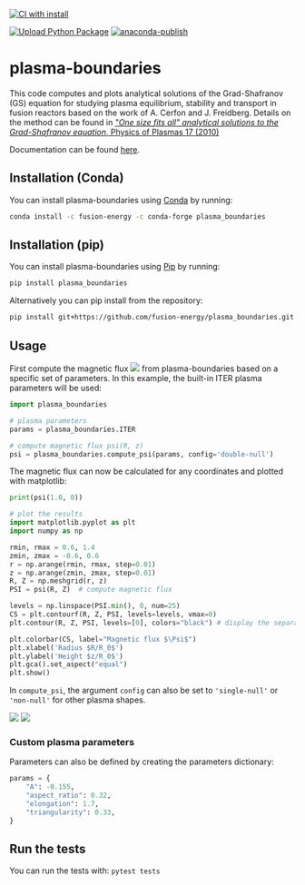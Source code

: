 [![CI with install](https://github.com/fusion-energy/plasma_boundaries/actions/workflows/ci_with_install.yml/badge.svg)](https://github.com/fusion-energy/plasma_boundaries/actions/workflows/ci_with_install.yml)

[![Upload Python Package](https://github.com/fusion-energy/plasma_boundaries/actions/workflows/python-publish.yml/badge.svg)](https://github.com/fusion-energy/plasma_boundaries/actions/workflows/python-publish.yml)
[![anaconda-publish](https://github.com/fusion-energy/plasma_boundaries/actions/workflows/anaconda-publish.yml/badge.svg)](https://github.com/fusion-energy/plasma_boundaries/actions/workflows/anaconda-publish.yml)

# plasma-boundaries

This code computes and plots analytical solutions of the Grad-Shafranov (GS)
equation for studying plasma equilibrium, stability and transport in fusion
reactors based on the work of A. Cerfon and J. Freidberg.
Details on the method can be found in [*"One size fits all" analytical solutions to the Grad-Shafranov equation*, Physics of Plasmas 17 (2010)](https://doi.org/10.1063/1.3328818)

Documentation can be found [here](https://plasma-boundaries.readthedocs.io/en/latest/).

## Installation (Conda)
You can install plasma-boundaries using [Conda](https://docs.conda.io/en/latest/) by running:
```bash
conda install -c fusion-energy -c conda-forge plasma_boundaries
```

## Installation (pip)
You can install plasma-boundaries using [Pip](https://pip.pypa.io/en/stable/) by running:
```bash
pip install plasma_boundaries
```

Alternatively you can pip install from the repository:
```bash
pip install git+https://github.com/fusion-energy/plasma_boundaries.git
```


## Usage

First compute the magnetic flux <img src="https://render.githubusercontent.com/render/math?math=\Psi"> from plasma-boundaries based on a specific set of parameters.
In this example, the built-in ITER plasma parameters will be used:
```python
import plasma_boundaries

# plasma parameters
params = plasma_boundaries.ITER

# compute magnetic flux psi(R, z)
psi = plasma_boundaries.compute_psi(params, config='double-null')
```

The magnetic flux can now be calculated for any coordinates and plotted with matplotlib:
```python
print(psi(1.0, 0))

# plot the results
import matplotlib.pyplot as plt
import numpy as np

rmin, rmax = 0.6, 1.4
zmin, zmax = -0.6, 0.6
r = np.arange(rmin, rmax, step=0.01)
z = np.arange(zmin, zmax, step=0.01)
R, Z = np.meshgrid(r, z)
PSI = psi(R, Z)  # compute magnetic flux

levels = np.linspace(PSI.min(), 0, num=25)
CS = plt.contourf(R, Z, PSI, levels=levels, vmax=0)
plt.contour(R, Z, PSI, levels=[0], colors="black") # display the separatrix

plt.colorbar(CS, label="Magnetic flux $\Psi$")
plt.xlabel('Radius $R/R_0$')
plt.ylabel('Height $z/R_0$')
plt.gca().set_aspect("equal")
plt.show()
```
In `compute_psi`, the argument `config` can also be set to `'single-null'` or `'non-null'` for other plasma shapes.

<img src="https://user-images.githubusercontent.com/40028739/87403291-f8fbda80-c5bc-11ea-971e-7856043855de.png">
<img src="https://user-images.githubusercontent.com/40028739/87404184-1c735500-c5be-11ea-93a3-16ed588bf3c6.png">

### Custom plasma parameters
Parameters can also be defined by creating the parameters dictionary:
```python
params = {
    "A": -0.155,
    "aspect_ratio": 0.32,
    "elongation": 1.7,
    "triangularity": 0.33,
}
```

## Run the tests

You can run the tests with:
```pytest tests```
